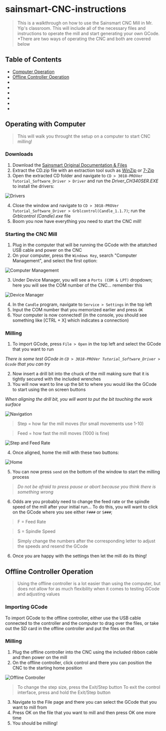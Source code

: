 # sainsmart-CNC-instructions
> This is a walkthrough on how to use the Sainsmart CNC Mill in Mr. Yip's classroom. This will include all of the necessary files and instructions to operate the mill and start generating your own GCode.
*There are two ways of operating the CNC and both are covered below
## Table of Contents
* [Computer Operation](#operating-with-computer)
* [Offline Controller Operation](#offline-controller-operation)
* [](#)
* [](#)
* [](#)
* [](#)
* [](#)
* [](#)

## Operating with Computer
> This will walk you throught the setup on a computer to start CNC milling!
### Downloads
1. Download the [Sainsmart Original Documentation & Files](https://docs.sainsmart.com/article/7c20d7zaw3-how-to-install-candle-grblcontrol-for-windows)
2. Extract the CD.zip file with an extraction tool such as [WinZip](https://www.winzip.com/win/en/) or [7-Zip](https://www.7-zip.org/)
3. Open the extracted CD folder and navigate to `CD > 3018-PROVer Tutorial_Software_Driver > Driver` and run the *Driver_CH340SER.EXE* to install the drivers:

![Drivers](./img/DriverInstall.png)

4. Close the window and navigate to `CD > 3018-PROVer Tutorial_Software_Driver > Grblcontrol(Candle_1.1.7)`; run the *Grblcontrol (Candle).exe* file
5. Boom you now have everything you need to start the CNC mill!

### Starting the CNC Mill
1. Plug in the computer that will be running the GCode with the attatched USB cable and power on the CNC
2. On your computer, press the `Windows Key`, search "Computer Management", and select the first option: 

![Computer Management](./img/ComputerManagement.png)

3. Under Device Manager, you will see a `Ports (COM & LPT)` dropdown; here you will see the COM number of the CNC... remember this

![Device Manager](./img/DeviceManager.png)

4. In the `Candle` program, navigate to `Service > Settings` in the top left
5. Input the COM number that you memorized earlier and press `OK`
6. Your computer is now connected! (in the console, you should see something like [CTRL + X] which indicates a connection)

### Milling
1. To import GCode, press `File > Open` in the top left and select the GCode that you want to run

*There is some test GCode in `CD > 3018-PROVer Tutorial_Software_Driver > Gcode` that you can try*

2. Now insert a drill bit into the chuck of the mill making sure that it is tightly secured with the included wrenches
3. You will now want to line up the bit to where you would like the GCode to start using the on screen buttons

*When aligning the drill bit, you will want to put the bit touching the work surface*

![Navigation](./img/navigate.png)

> Step = how far the mill moves (for small movements use 1-10)

> Feed = how fast the mill moves (1000 is fine)

![Step and Feed Rate](./img/stepandfeed.png)

4. Once aligned, home the mill with these two buttons:

![Home](./img/Home.png)

5. You can now press `send` on the bottom of the window to start the milling process

> *Do not be afraid to press pause or abort because you think there is something wrong*

6. Odds are you probably need to change the feed rate or the spindle speed of the mill after your initial run...
To do this, you will want to click on the GCode where you see either `F###` or `S###`;

> F = Feed Rate

> S = Spindle Speed

> Simply change the numbers after the corresponding letter to adjust the speeds and resend the GCode

6. Once you are happy with the settings then let the mill do its thing!


## Offline Controller Operation
> Using the offline controller is a lot easier than using the computer, but does not allow for as much flexibility when it comes to testing GCode and adjusting values

### Importing GCode
To import GCode to the offline controller, either use the USB cable connected to the controller and the computer to drag over the files, or take out the SD card in the offline controller and put the files on that

### Milling
1. Plug the offline controller into the CNC using the included ribbon cable and then power on the mill
2. On the offline controller, click control and there you can position the CNC to the starting home position

![Offline Controller](./img/offlinecontroller.jpg)

> To change the step size, press the Exit/Step button
To exit the control interface, press and hold the Exit/Step button

3. Navigate to the File page and there you can select the GCode that you want to mill from
4. Press OK on the file that you want to mill and then press OK one more time
5. You should be milling!
